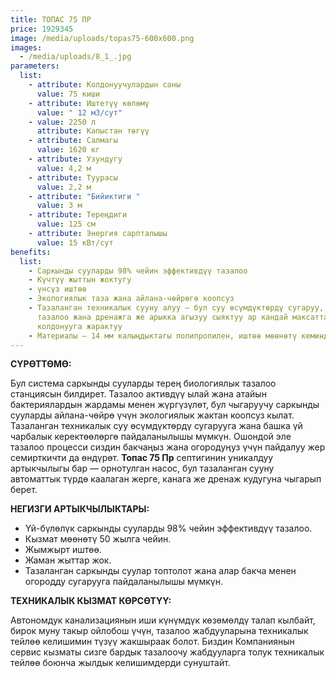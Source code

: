 ```yaml
---
title: ТОПАС 75 ПР
price: 1929345
image: /media/uploads/topas75-600x600.png
images:
  - /media/uploads/8_1_.jpg
parameters:
  list:
    - attribute: Колдонуучулардын саны
      value: 75 киши
    - attribute: Иштетүү көлөмү
      value: " 12 м3/сут"
    - value: 2250 л
      attribute: Капыстан төгүү
    - attribute: Салмагы
      value: 1620 кг
    - attribute: Узундугу
      value: 4,2 м
    - attribute: Туурасы
      value: 2,2 м
    - attribute: "Бийиктиги "
      value: 3 м
    - attribute: Тереңдиги
      value: 125 см
    - attribute: Энергия сарпталышы
      value: 15 кВт/сут
benefits:
  list:
    - Саркынды сууларды 98% чейин эффективдүү тазалоо
    - Күчтүү жыттын жоктугу
    - үнсүз иштөө
    - Экологиялык таза жана айлана-чөйрөгө коопсуз
    - Тазаланган техникалык сууну алуу – бул суу өсүмдүктөрдү сугаруу, унаа жууп
      тазалоо жана дренажга же арыкка агызуу сыяктуу ар кандай максаттар үчүн
      колдонууга жарактуу
    - Материалы – 14 мм калыңдыктагы полипропилен, иштөө мөөнөтү кеминде 50 жыл.
---
```

**СҮРӨТТӨМӨ:**

Бул система саркынды сууларды терең биологиялык тазалоо станциясын билдирет. Тазалоо активдүү ылай жана атайын бактериялардын жардамы менен жүргүзүлөт, бул чыгаруучу саркынды сууларды айлана-чөйрө үчүн экологиялык жактан коопсуз кылат.
Тазаланган техникалык суу өсүмдүктөрдү сугарууга жана башка үй чарбалык керектөөлөргө пайдаланылышы мүмкүн. Ошондой эле тазалоо процесси сиздин бакчаңыз жана огородуңуз үчүн пайдалуу жер семирткичти да өндүрөт.
**Топас 75 Пр** септигинин уникалдуу артыкчылыгы бар — орнотулган насос, бул тазаланган сууну автоматтык түрдө каалаган жерге, канага же дренаж кудугуна чыгарып берет.

**НЕГИЗГИ АРТЫКЧЫЛЫКТАРЫ:**

* Үй-бүлөлүк саркынды сууларды 98% чейин эффективдүү тазалоо.
* Кызмат мөөнөтү 50 жылга чейин.
* Жымжырт иштөө.
* Жаман жыттар жок.
* Тазаланган саркынды суулар топтолот жана алар бакча менен огородду сугарууга пайдаланылышы мүмкүн.

**ТЕХНИКАЛЫК КЫЗМАТ КӨРСӨТҮҮ:**

Автономдук канализациянын иши күнүмдүк көзөмөлдү талап кылбайт, бирок муну такыр ойлобош үчүн, тазалоо жабдууларына техникалык тейлөө келишимин түзүү жакшыраак болот. Биздин Компаниянын сервис кызматы сизге бардык тазалоочу жабдууларга толук техникалык тейлөө боюнча жылдык келишимдерди сунуштайт.
